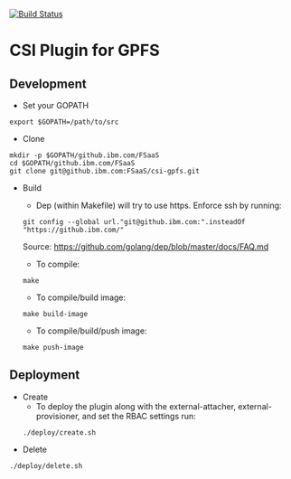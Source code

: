 [![Build Status](https://travis.ibm.com/FSaaS/csi-gpfs.svg?token=sfEsUpvxtZ9kpqpJBFp8&branch=master)](https://travis.ibm.com/FSaaS/csi-gpfs)

# CSI Plugin for GPFS

## Development

* Set your GOPATH
```
export $GOPATH=/path/to/src
```

* Clone
```
mkdir -p $GOPATH/github.ibm.com/FSaaS
cd $GOPATH/github.ibm.com/FSaaS
git clone git@github.ibm.com:FSaaS/csi-gpfs.git
```

* Build
  * Dep (within Makefile) will try to use https. Enforce ssh by running:
  ```
  git config --global url."git@github.ibm.com:".insteadOf "https://github.ibm.com/"
  ```
  Source: https://github.com/golang/dep/blob/master/docs/FAQ.md
  
  * To compile:
  ```
  make
  ```
  * To compile/build image:
  ```
  make build-image
  ```
  * To compile/build/push image:
  ```
  make push-image
  ```
  
## Deployment

  * Create
    * To deploy the plugin along with the external-attacher, external-provisioner, and set the RBAC settings run:
    ```
    ./deploy/create.sh
    ```
  * Delete
  ```
  ./deploy/delete.sh
  ```
